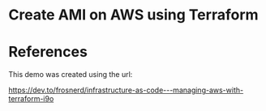 # Create AMI on AWS using Terraform

# References

This demo was created using the url:

https://dev.to/frosnerd/infrastructure-as-code---managing-aws-with-terraform-i9o
